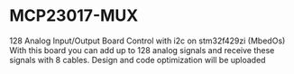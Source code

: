 # MCP23017-MUX
128 Analog Input/Output Board Control with i2c on stm32f429zi (MbedOs)
With this board you can add up to 128 analog signals and receive these signals with 8 cables.
Design and code optimization will be uploaded

